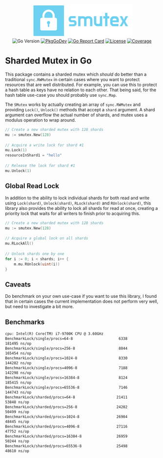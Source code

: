 <p align="center">
<img width="330" height="110" src=".github/logo.png" border="0" alt="kelindar/smutex">
<br>
<img src="https://img.shields.io/github/go-mod/go-version/kelindar/smutex" alt="Go Version">
<a href="https://pkg.go.dev/github.com/kelindar/smutex"><img src="https://pkg.go.dev/badge/github.com/kelindar/smutex" alt="PkgGoDev"></a>
<a href="https://goreportcard.com/report/github.com/kelindar/smutex"><img src="https://goreportcard.com/badge/github.com/kelindar/smutex" alt="Go Report Card"></a>
<a href="https://opensource.org/licenses/MIT"><img src="https://img.shields.io/badge/License-MIT-blue.svg" alt="License"></a>
<a href="https://coveralls.io/github/kelindar/smutex"><img src="https://coveralls.io/repos/github/kelindar/smutex/badge.svg" alt="Coverage"></a>
</p>

# Sharded Mutex in Go

This package contains a sharded mutex which _should_ do better than a traditional `sync.RWMutex` in certain cases where you want to protect resources that are well distributed. For example, you can use this to protect a hash table as keys have no relation to each other. That being said, for the hash table use-case you should probably use `sync.Map`.

The `SMutex` works by actually creating an array of `sync.RWMutex` and providing `Lock()`, `Unlock()` methods that accept a `shard` argument. A shard argument can overflow the actual number of shards, and mutex uses a modulus operation to wrap around.

```go
// Create a new sharded mutex with 128 shards
mu := smutex.New(128)

// Acquire a write lock for shard #1
mu.Lock(1)
resourceInShard1 = "hello"

// Release the lock for shard #1
mu.Unlock(1)
```

## Global Read Lock

In addition to the ability to lock individual shards for both read and write using `Lock(shard)`, `Unlock(shard)`, `RLock(shard)` and `RUnlock(shard)`, this library also provides the ability to lock all shards for read at once, creating a priority lock that waits for all writers to finish prior to acquiring this.

```go
// Create a new sharded mutex with 128 shards
mu := smutex.New(128)

// Acquire a global lock on all shards
mu.RLockAll()

// Unlock shards one by one
for i := 0; i < shards; i++ {
    m.mu.RUnlock(uint(i))
}
```

## Caveats

Do benchmark on your own use-case if you want to use this library, I found that in certain cases the current implementation does not perform very well, but need to investigate a bit more.

## Benchmarks

```
cpu: Intel(R) Core(TM) i7-9700K CPU @ 3.60GHz
BenchmarkLock/single/procs=64-8                     6338            181495 ns/op
BenchmarkLock/single/procs=256-8                    8844            165454 ns/op
BenchmarkLock/single/procs=1024-8                   8330            144282 ns/op
BenchmarkLock/single/procs=4096-8                   7188            142298 ns/op
BenchmarkLock/single/procs=16384-8                  8124            185415 ns/op
BenchmarkLock/single/procs=65536-8                  7146            144743 ns/op
BenchmarkLock/sharded/procs=64-8                   21411             53848 ns/op
BenchmarkLock/sharded/procs=256-8                  24202             50499 ns/op
BenchmarkLock/sharded/procs=1024-8                 26904             48445 ns/op
BenchmarkLock/sharded/procs=4096-8                 27116             47752 ns/op
BenchmarkLock/sharded/procs=16384-8                26959             50244 ns/op
BenchmarkLock/sharded/procs=65536-8                25498             48610 ns/op
```
